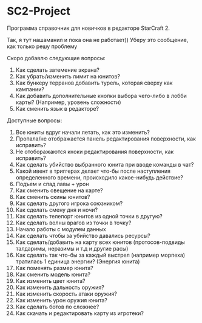 # SC2-Project
Программа справочник для новичков в редакторе StarCraft 2.

Так, я тут нашаманил и пока она не работает))
Уберу это сообщение, как только решу проблему

Скоро добавлю следующие вопросы:
1) Как сделать затемение экрана?
2) Как убрать/изменить лимит на юнитов?
3) Как бункеру терранов добавить турель, которая сверху как кампании?
4) Как добавить дополнительные кнопки выбора чего-либо в лобби карты? (Например, уровень сложности)
5) Как сменить язык в редакторе?

Доступные вопросы:
1) Все юниты вдруг начали летать, как это изменить?
2) Пропала/не отображается панель редактирования поверхности, как исправить?
3) Не отоборажаются кноки редактирования поверхности, как исправить?
4) Как сделать убийство выбранного юнита при вводе команды в чат?
5) Какой ивент в триггерах делает что-бы после наступления определенного времени, происходило какое-нибудь действие?
6) Подъем и спад лавы + урон
7) Как сменить овещение на карте?
8) Как сменить скины юнитов?
9) Как сделать другого игрока союзником?
10) Как сделать смену дня и ночи?
11) Как сделать телепорт юнитов из одной точки в другую?
12) Как сделать волны врагов из точки в точку? 
13) Начало работы с модулем данных
14) Как сделать чтобы за убийство давались ресурсы?
15) Как сделать/добавить на карту всех юнитов (протосов-подвиды талдаримы, неразимы и т.д и другие расы)
16) Как сделать так что-бы за каждый выстрел (например морпеха) тратилась 1 единица энергии? (Энергия юнита)
17) Как поменять размер юнита?
18) Как сменить модель юнита?
19) Как изменить цвет юнита?
20) Как изменить дальность оружия?
21) Как изменить скорость атаки оружия?
22) Как изменить урон оружия юнита?
23) Как сделать ботов по сложнее?
24) Как скачать и редактировать карту из игротеки?
